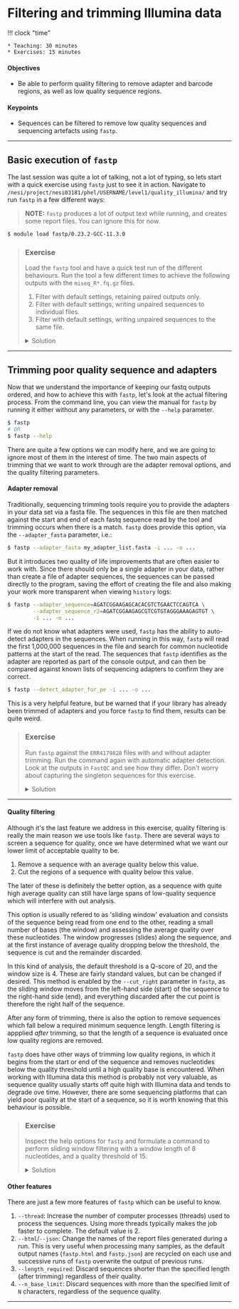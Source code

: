 # Filtering and trimming Illumina data

!!! clock "time"

    * Teaching: 30 minutes
    * Exercises: 15 minutes

#### Objectives

* Be able to perform quality filtering to remove adapter and barcode regions, as well as low quality sequence regions.

#### Keypoints

* Sequences can be filtered to remove low quality sequences and sequencing artefacts using `fastp`.

---

## Basic execution of `fastp`

The last session was quite a lot of talking, not a lot of typing, so lets start with a quick exercise using `fastp` just to see it in action. Navigate to `/nesi/project/nesi03181/phel/USERNAME/level1/quality_illumina/` and try run `fastp` in a few different ways:

>**NOTE:** `fastp` produces a lot of output text while running, and creates some report files. You can ignore this for now.

```bash
$ module load fastp/0.23.2-GCC-11.3.0
```

> ### Exercise
>
> Load the `fastp` tool and have a quick test run of the different behaviours. Run the tool a few different times to achieve the following outputs with the `miseq_R*.fq.gz` files.
>
> 1. Filter with default settings, retaining paired outputs only.
> 1. Filter with default settings, writing unpaired sequences to individual files.
> 1. Filter with default settings, writing unpaired sequences to the same file.
>
> <details>
> <summary>Solution</summary>
>
> 1)
> ```bash
> $ fastp -i reads/miseq_R1.fq.gz -I reads/miseq_R2.fq.gz -o results/ex1_1.fq.gz -O results/ex1_2.fq.gz
> ```
>
> 2)
> ```bash
> $ fastp -i reads/miseq_R1.fq.gz -I reads/miseq_R2.fq.gz \
>         -o results/ex2_1.fq.gz -O results/ex2_2.fq.gz \
>         --unpaired1 results/ex2_1_single.fq.gz \
>         --unpaired2 results/ex2_2_single.fq.gz
> ```
>
> 3)
> ```bash
> $ fastp -i reads/miseq_R1.fq.gz -I reads/miseq_R2.fq.gz \
>         -o results/ex3_1.fq.gz -O results/ex3_2.fq.gz \
>         --unpaired1 results/ex3_single.fq.gz
> ```
> </details>

---

## Trimming poor quality sequence and adapters

Now that we understand the importance of keeping our fastq outputs ordered, and how to achieve this with `fastp`, let's look at the actual filtering process. From the command line, you can view the manual for `fastp` by running it either without any parameters, or with the `--help` parameter.

```bash
$ fastp
# OR
$ fastp --help
```

There are quite a few options we can modify here, and we are going to ignore most of them in the interest of time. The two main aspects of trimming that we want to work through are the adapter removal options, and the quality filtering parameters.

#### Adapter removal

Traditionally, sequencing trimming tools require you to provide the adapters in your data set via a fasta file. The sequences in this file are then matched against the start and end of each fastq sequence read by the tool and trimming occurs when there is a match. `fastp` does provide this option, via the `--adapter_fasta` parameter, i.e.:

```bash
$ fastp --adapter_fasta my_adapter_list.fasta -i ... -o ...
```

But it introduces two quality of life improvements that are often easier to work with. Since there should only be a single adapter in your data, rather than create a file of adapter sequences, the sequences can be passed directly to the program, saving the effort of creating the file and also making your work more transparent when viewing `history` logs:

```bash
$ fastp --adapter_sequence=AGATCGGAAGAGCACACGTCTGAACTCCAGTCA \
        --adapter_sequence_r2=AGATCGGAAGAGCGTCGTGTAGGGAAAGAGTGT \
        -i ... -o ...
```

If we do not know what adapters were used, `fastp` has the ability to auto-detect adapters in the sequences. When running in this way, `fastp` will read the first 1,000,000 sequences in the file and search for common nucleotide patterns at the start of the read. The sequences that `fastp` identifies as the adapter are reported as part of the console output, and can then be compared against known lists of sequencing adapters to confirm they are correct.

```bash
$ fastp --detect_adapter_for_pe -i ... -o ...
```

This is a very helpful feature, but be warned that if your library has already been trimmed of adapters and you force `fastp` to find them, results can be quite weird.

> ### Exercise
>
> Run `fastp` against the `ERR4179828` files with and without adapter trimming. Run the command again with automatic adapter detection. Look at the outputs in `FastQC` and see how they differ. Don't worry about capturing the singleton sequences for this exercise.
>
> <details>
> <summary>Solution</summary>
>
> ```bash
> $ fastp --disable_adapter_trimming \
>         -i reads/ERR4179828_1.fq.gz -I reads/ERR4179828_2.fq.gz \
>         -o results/ERR4179828_1.no_trim.fq.gz -O results/ERR4179828_2.no_trim.fq.gz
>
> $ fastp --detect_adapter_for_pe \
>         -i reads/ERR4179828_1.fq.gz -I reads/ERR4179828_2.fq.gz \
>         -o results/ERR4179828_1.auto_trim.fq.gz -O results/ERR4179828_2.auto_trim.fq.gz
>
> $ fastqc -O results/ results/ERR4179828_1.*_trim.fq.gz
> ```
> </details>

---

#### Quality filtering

Although it's the last feature we address in this exercise, quality filtering is really the main reason we use tools like `fastp`. There are several ways to screen a sequence for quality, once we have determined what we want our lower limit of acceptable quality to be.

1. Remove a sequence with an average quality below this value.
1. Cut the regions of a sequence with quality below this value.

The later of these is definitely the better option, as a sequence with quite high average quality can still have large spans of low-quality sequence which will interfere with out analysis.

This option is usually refered to as 'sliding window' evaluation and consists of the sequence being read from one end to the other, reading a small number of bases (the window) and assessing the average quality over these nucleotides. The window progresses (slides) along the sequence, and at the first instance of average quality dropping below the threshold, the sequence is cut and the remainder discarded.

In this kind of analysis, the default threshold is a Q-score of 20, and the window size is 4. These are fairly standard values, but can be changed if desired. This method is enabled by the `--cut_right` parameter in `fastp`, as the sliding window moves from the left-hand side (start) of the sequence to the right-hand side (end), and everything discarded after the cut point is therefore the right half of the sequence.

After any form of trimming, there is also the option to remove sequences which fall below a required minimum sequence length. Length filtering is appplied *after* trimming, so that the length of a sequence is evaluated once low quality regions are removed.

`fastp` does have other ways of trimming low quality regions, in which it begins from the start or end of the sequence and removes nucleotides below the quality threshold until a high quality base is encountered. When working with Illumina data this method is probably not very valuable, as sequence quality usually starts off quite high with Illumina data and tends to degrade ove time. However, there are some sequencing platforms that can yield poor quality at the start of a sequence, so it is worth knowing that this behaviour is possible.

> ### Exercise
>
> Inspect the help options for `fastp` and formulate a command to perform sliding window filtering with a window length of 8 nucleotides, and a quality threshold of 15.
>
> <details>
> <summary>Solution</summary>
>
> ```bash
> $ fastp --cut_right --cut_window_size 8 --cut_mean_quality 15 \
>         -i ... -I ... -o ... -O ...
> ```
> </details>

#### Other features

There are just a few more features of `fastp` which can be useful to know.

1. `--thread`: Increase the number of computer processes (threads) used to process the sequences. Using more threads typically makes the job faster to complete. The default value is 2.
1. `--html`/`--json`: Change the names of the report files generated during a run. This is very useful when processing many samples, as the default output names (`fastp.html` and `fastp.json`) are recycled on each use and successive runs of `fastp` overwrite the output of previous runs.
1. `--length_required`: Discard sequences shorter than the specified length (after trimming) regardless of their quality.
1. `--n_base_limit`: Discard sequences with more than the specified limit of `N` characters, regardless of the sequence quality.

---

````
